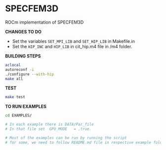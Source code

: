 # SPECFEM3D
ROCm implementation of SPECFEM3D


**CHANGES TO DO**
- Set the variables `SET_MPI_LIB` and `SET_HIP_LIB` in Makefile.in
- Set the `HIP_INC` and `HIP_LIB` in cit_hip.m4 file in /m4 folder.

**BUILDING STEPS**
```bash
aclocal 
autoreconf -i
./configure --with-hip
make all
```

**TEST**
```bash
make test
```

**TO RUN EXAMPLES**
```bash
cd EXAMPLES/ 

# In each example there is DATA/Par_file
# In that file set  GPU_MODE   = .true.

# Most of the examples can be run by running the script
# for some, we need to follow README.md file in respective example folder.
```
